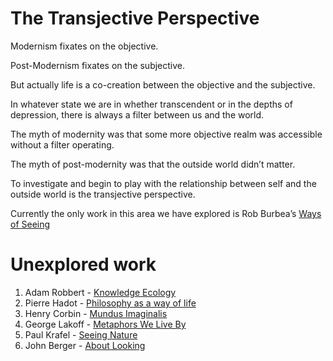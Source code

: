 # The Transjective Perspective
Modernism fixates on the objective.

Post-Modernism fixates on the subjective.

But actually life is a co-creation between the objective and the subjective.

In whatever state we are in whether transcendent or in the depths of depression, there is always a filter between us and the world.

The myth of modernity was that some more objective realm was accessible without a filter operating.

The myth of post-modernity was that the outside world didn’t matter. 

To investigate and begin to play with the relationship between self and the outside world is the transjective perspective.

Currently the only work in this area we have explored is Rob Burbea’s [Ways of Seeing][1] 

# Unexplored work
1. Adam Robbert - [Knowledge Ecology][2]
2. Pierre Hadot - [Philosophy as a way of life][3]
3. Henry Corbin - [Mundus Imaginalis][4]
4. George Lakoff - [Metaphors We Live By][5]
5. Paul Krafel - [Seeing Nature][6]
6. John Berger - [About Looking][7]

[1]:	Ways%20of%20Seeing.md
[2]:	https://knowledge-ecology.com/
[3]:	https://www.goodreads.com/book/show/305860.Philosophy_as_a_Way_of_Life?ac=1&from_search=true
[4]:	https://www.amiscorbin.com/bibliographie/mundus-imaginalis-or-the-imaginary-and-the-imaginal/
[5]:	https://www.goodreads.com/book/show/34459.Metaphors_We_Live_By?ac=1&from_search=true
[6]:	https://www.goodreads.com/book/show/548071.Seeing_Nature?from_search=true
[7]:	https://www.goodreads.com/book/show/470185.About_Looking